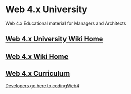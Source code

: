 # Web 4.x University
Web 4.x Educational material for Managers and Architects 

## [Web 4.x University Wiki Home](https://github.com/web4x/codingWeb4/wiki/Web-4.x-Home)

## [Web 4.x Wiki Home](https://github.com/web4x/codingWeb4/wiki/Web-4.x-Home)
## [Web 4.x Curriculum](https://github.com/web4x/codingWeb4/wiki/Web-4.x-Curriculum)


[Developers go here to codingWeb4](https://github.com/web4x/codingWeb4)
